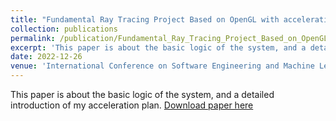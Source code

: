 ```yaml
---
title: "Fundamental Ray Tracing Project Based on OpenGL with acceleration"
collection: publications
permalink: /publication/Fundamental_Ray_Tracing_Project_Based_on_OpenGL_with_acceleration
excerpt: 'This paper is about the basic logic of the system, and a detailed introduction of my acceleration plan.'
date: 2022-12-26
venue: 'International Conference on Software Engineering and Machine Learning (CONF-SEML 2023)'
---
```


This paper is about the basic logic of the system, and a detailed introduction of my acceleration plan.
[Download paper here](https://github.com/Stridery/Light_Tracing_System/blob/fb0d666ddf9c12af152c10fade3f29b7c64e6f38/%E6%B8%B8%E6%94%BF%E7%9A%93%E7%BB%88%E7%A8%BF.pdf)


